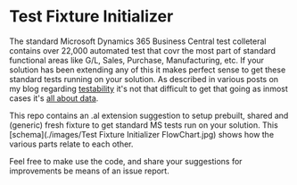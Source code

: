 # Test Fixture Initializer
The standard Microsoft Dynamics 365 Business Central test colleteral contains over 22,000 automated test that covr the most part of standard functional areas like G/L, Sales, Purchase, Manufacturing, etc. If your solution has been extending any of this it makes perfect sense to get these standard tests running on your solution. As described in various posts on my blog regarding [testability](http://dynamicsuser.net/tags/testability) it's not that difficult to get that going as inmost cases it's [all about data](https://dynamicsuser.net/nav/b/vanvugt/posts/let-s-talk-about-text-fixture-and-how-to-profit-from-this-with-the-ms-nav-test-toolkit).

This repo contains an .al extension suggestion to setup prebuilt, shared and (generic) fresh fixture to get standard MS tests run on your solution. This [schema](./images/Test Fixture Initializer FlowChart.jpg) shows how the various parts relate to each other.

Feel free to make use the code, and share your suggestions for improvements be means of an issue report.
